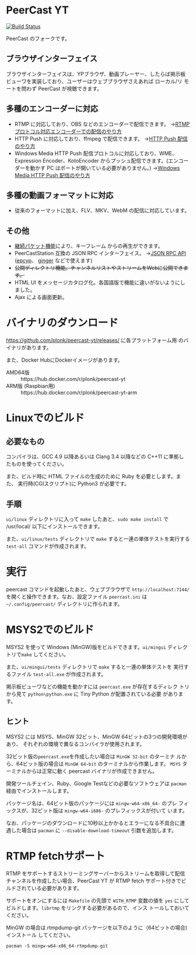 # PeerCast YT

[![Build Status](https://travis-ci.com/plonk/peercast-yt.svg?branch=master)](https://travis-ci.com/plonk/peercast-yt)

PeerCast のフォークです。

## ブラウザインターフェイス

ブラウザインターフェイスは、YPブラウザ、動画プレーヤー、したらば掲示板
ビューワを実装しており、ユーザーはウェブブラウザさえあれば ローカル/リ
モートを問わず PeerCast が視聴できます。

## 多種のエンコーダーに対応

* RTMP に対応しており、OBS などのエンコーダーで配信できます。
  →[RTMPプロトコル対応エンコーダーでの配信のやり方](https://github.com/plonk/peercast-yt/wiki/RTMP%E3%83%97%E3%83%AD%E3%83%88%E3%82%B3%E3%83%AB%E5%AF%BE%E5%BF%9C%E3%82%A8%E3%83%B3%E3%82%B3%E3%83%BC%E3%83%80%E3%83%BC%E3%81%A7%E3%81%AE%E9%85%8D%E4%BF%A1%E3%81%AE%E3%82%84%E3%82%8A%E6%96%B9)
* HTTP Push に対応しており、ffmpeg で配信できます。
  →[HTTP Push 配信のやり方](https://github.com/plonk/peercast-yt/wiki/HTTP-Push-%E9%85%8D%E4%BF%A1%E3%81%AE%E3%82%84%E3%82%8A%E6%96%B9)
* Windows Media HTTP Push 配信プロトコルに対応しており、WME、
  Expression Encoder、KotoEncoder からプッシュ配信できます。(エンコー
  ダーを動かす PC はポートが開いている必要がありません。)
  →[Windows Media HTTP Push 配信のやり方](https://github.com/plonk/peercast-yt/wiki/Windows-Media-HTTP-Push-%E9%85%8D%E4%BF%A1%E3%81%AE%E3%82%84%E3%82%8A%E6%96%B9)

## 多種の動画フォーマットに対応

* 従来のフォーマットに加え、FLV、MKV、WebM の配信に対応しています。

## その他

* [継続パケット機能](docs/continuation-packets.md)により、キーフレーム
  からの再生ができます。
* PeerCastStation 互換の JSON RPC インターフェイス。
  →[JSON RPC API](https://github.com/plonk/peercast-yt/wiki/JSON-RPC-API)
  ([epcyp](https://github.com/mrhorin/epcyp)、
  [ginger](https://github.com/plonk/ginger/) などで使えます)
* <del>公開ディレクトリ機能。チャンネルリストやストリームをWebに公開できます。</del>
* HTML UI をメッセージカタログ化。各国語版で機能に違いがないようにしました。
* Ajax による画面更新。

# バイナリのダウンロード

https://github.com/plonk/peercast-yt/releases/ に各プラットフォーム用
のバイナリがあります。

また、Docker HubにDockerイメージがあります。

<dl>
    <dt>AMD64版</dt>
    <dd>https://hub.docker.com/r/plonk/peercast-yt</dd>
    <dt>ARM版 (Raspbian用)</dt>
    <dd>https://hub.docker.com/r/plonk/peercast-yt-arm</dd>
</dl>

# Linuxでのビルド

## 必要なもの

コンパイラは、GCC 4.9 以降あるいは Clang 3.4 以降などの C++11 に準拠し
たものを使ってください。

また、ビルド時に HTML ファイルの生成のために Ruby を必要とします。また、
実行時(CGIスクリプト)に Python3 が必要です。

## 手順

`ui/linux` ディレクトリに入って `make` したあと、`sudo make install` で
/usr/local/ 以下にインストールできます。

また、`ui/linux/tests` ディレクトリで `make` すると一連の単体テストを実行する
`test-all` コマンドが作成されます。

# 実行

peercast コマンドを起動したあと、ウェブブラウザで `http://localhost:7144/`
を開くと操作できます。なお、設定ファイル `peercast.ini` は `~/.config/peercast/`
ディレクトリに作られます。

# MSYS2でのビルド

MSYS2 を使って Windows (MinGW)版をビルドできます。`ui/mingui` ディレク
トリで`make` してください。

また、`ui/mingui/tests` ディレクトリで `make` すると一連の単体テストを
実行するファイル `test-all.exe` が作成されます。

掲示板ビューワなどの機能を動かすには `peercast.exe` が存在するディレク
トリから見て `python\python.exe` に Tiny Python が配置されている必要
があります。

## ヒント

MSYS2 には MSYS、MinGW 32ビット、MinGW 64ビットの3つの開発環境があり、
それぞれの環境で異なるコンパイラが使用されます。

32ビット版の`peercast.exe`を作成したい場合は `MinGW 32-bit` のターミナ
ルから、64ビット版の場合は `MinGW 64-bit` のターミナルから作業します。
`MSYS` ターミナルからは正常に動く peercast バイナリが作成できません。

開発ツールチェイン、Ruby、Google Testなどの必要なソフトウェアは
`pacman`経由でインストールします。

パッケージ名は、64ビット版のパッケージには `mingw-w64-x86_64-` のプレ
フィックスが、32ビット版は `mingw-w64-i686-` のプレフィックスが付いて
います。

なお、パッケージのダウンロードに10秒以上かかるとエラーになる不具合に遭
遇した場合は `pacman` に `--disable-download-timeout` 引数を追加します。

# RTMP fetchサポート

RTMP をサポートするストリーミングサーバーからストリームを取得して配信
チャンネルを作成したい場合、PeerCast YT が RTMP fetch サポート付きでビ
ルドされている必要があります。

サポートをオンにするには `Makefile` の先頭で `WITH_RTMP` 変数の値を
`yes` にしてビルドします。`librtmp` をリンクする必要があるので、インス
トールしておいてください。

MinGW の場合は rtmpdump-git パッケージを以下のように（64ビットの場合)インストール
してください。

```
pacman -S mingw-w64-x86_64-rtmpdump-git
```
